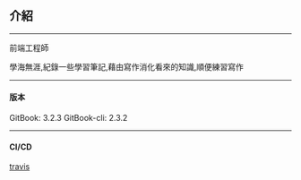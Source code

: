 ## 介紹

---

前端工程師

學海無涯,紀錄一些學習筆記,藉由寫作消化看來的知識,順便練習寫作

---

#### 版本

GitBook: 3.2.3
GitBook-cli: 2.3.2

---

#### CI/CD

[travis](https://travis-ci.com/github/Nigel-wei-zhe/blog_v2)
